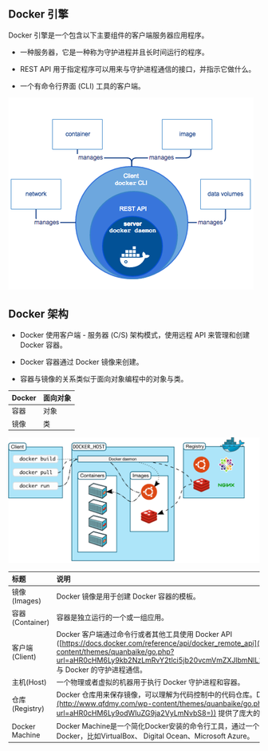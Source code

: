## Docker 引擎

Docker 引擎是一个包含以下主要组件的客户端服务器应用程序。

- 一种服务器，它是一种称为守护进程并且长时间运行的程序。

- REST API 用于指定程序可以用来与守护进程通信的接口，并指示它做什么。

- 一个有命令行界面 (CLI) 工具的客户端。

![](../img/03-00000006.png)

## Docker 架构

- Docker 使用客户端 - 服务器 (C/S) 架构模式，使用远程 API 来管理和创建 Docker 容器。

- Docker 容器通过 Docker 镜像来创建。

- 容器与镜像的关系类似于面向对象编程中的对象与类。

| Docker | 面向对象 |
|:-------|:-----|
| 容器     | 对象   |
| 镜像     | 类    |

![](../img/03-00000007.png)

| 标题             | 说明                                                                                                                                                                                                                                                         |
|:---------------|:-----------------------------------------------------------------------------------------------------------------------------------------------------------------------------------------------------------------------------------------------------------|
| 镜像(Images)     | Docker 镜像是用于创建 Docker 容器的模板。                                                                                                                                                                                                                               |
| 容器(Container)  | 容器是独立运行的一个或一组应用。                                                                                                                                                                                                                                           |
| 客户端(Client)    | Docker 客户端通过命令行或者其他工具使用 Docker API ([https://docs.docker.com/reference/api/docker_remote_api](http://www.qfdmy.com/wp-content/themes/quanbaike/go.php?url=aHR0cHM6Ly9kb2NzLmRvY2tlci5jb20vcmVmZXJlbmNlL2FwaS9kb2NrZXJfcmVtb3RlX2FwaQ==)) 与 Docker 的守护进程通信。 |
| 主机(Host)       | 一个物理或者虚拟的机器用于执行 Docker 守护进程和容器。                                                                                                                                                                                                                            |
| 仓库(Registry)   | Docker 仓库用来保存镜像，可以理解为代码控制中的代码仓库。Docker Hub([https://hub.docker.com](http://www.qfdmy.com/wp-content/themes/quanbaike/go.php?url=aHR0cHM6Ly9odWIuZG9ja2VyLmNvbS8=)) 提供了庞大的镜像集合供使用。                                                                          |
| Docker Machine | Docker Machine是一个简化Docker安装的命令行工具，通过一个简单的命令行即可在相应的平台上安装Docker，比如VirtualBox、 Digital Ocean、Microsoft Azure。                                                                                                                                                 |